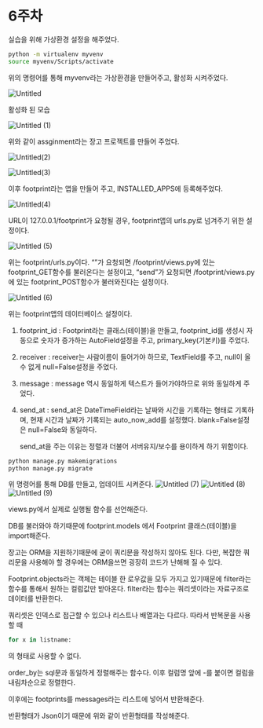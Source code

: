 # 6주차

실습을 위해 가상환경 설정을 해주었다.

```bash
python -m virtualenv myvenv
source myvenv/Scripts/activate
```

위의 명령어를 통해 myvenv라는 가상환경을 만들어주고, 활성화 시켜주었다.

![Untitled](https://user-images.githubusercontent.com/99241871/169217852-21d51617-c9a5-4199-b2bf-5b2b83cd2d6e.png) 


활성화 된 모습


![Untitled (1)](https://user-images.githubusercontent.com/99241871/169217862-60e6fdbe-53fd-4cba-a0c2-d7cd7eecee76.png)


위와 같이 assginment라는 장고 프로젝트를 만들어 주었다.


![Untitled(2)](https://user-images.githubusercontent.com/99241871/169217877-ace557a4-7be2-47ea-92f5-1038caa3aab9.png)


![Untitled(3)](https://user-images.githubusercontent.com/99241871/169217891-20067a62-0765-4a4e-943f-1b3bd4c050d4.png)


이후 footprint라는 앱을 만들어 주고, INSTALLED_APPS에 등록해주었다.


![Untitled(4)](https://user-images.githubusercontent.com/99241871/169217903-675c63cc-1210-4bb9-bb27-56845659fd88.png)


URL이 127.0.0.1/footprint가 요청될 경우, footprint앱의 urls.py로 넘겨주기 위한 설정이다.


![Untitled (5)](https://user-images.githubusercontent.com/99241871/169217911-7b0b8fe5-dab4-4468-8bc4-be0960769a00.png)


위는 footprint/urls.py이다. “”가 요청되면 /footprint/views.py에 있는 footprint_GET함수를 불러온다는 설정이고, “send”가 요청되면 /footprint/views.py에 있는 footprint_POST함수가 불러와진다는 설정이다.

![Untitled (6)](https://user-images.githubusercontent.com/99241871/169217928-f35bd91c-c699-4e03-a91c-a812cbe5917e.png)

위는 footprint앱의 데이터베이스 설정이다.

1. footprint_id : Footprint라는 클래스(테이블)을 만들고, footprint_id를 생성시 자동으로 숫자가 증가하는 AutoField설정을 주고, primary_key(기본키)를 주었다.
2. receiver : receiver는 사람이름이 들어가야 하므로, TextField를 주고, null이 올 수 없게 null=False설정을 주었다.
3. message : message 역시 동일하게 텍스트가 들어가야하므로 위와 동일하게 주었다.
4. send_at : send_at은 DateTimeField라는 날짜와 시간을 기록하는 형태로 기록하며, 현재 시간과 날짜가 기록되는 auto_now_add를 설정했다. blank=False설정은 null=False와 동일하다.
    
    send_at을 주는 이유는 정렬과 더불어 서버유지/보수를 용이하게 하기 위함이다.
    

```bash
python manage.py makemigrations
python manage.py migrate
```

위 명령어를 통해 DB를 만들고, 업데이트 시켜준다.
![Untitled (7)](https://user-images.githubusercontent.com/99241871/169217958-42cf24f2-375a-4d74-97b4-e09e9daeb572.png)
![Untitled (8)](https://user-images.githubusercontent.com/99241871/169217965-a6a1f058-baec-444a-a1a0-7251c5cddb57.png)
![Untitled (9)](https://user-images.githubusercontent.com/99241871/169217981-e94a5ce5-e8ed-43f6-9fcb-7a9411c2123f.png)


views.py에서 실제로 실행될 함수를 선언해준다.

DB를 불러와야 하기때문에 footprint.models 에서 Footprint 클래스(테이블)을 import해준다.

장고는 ORM을 지원하기때문에 굳이 쿼리문을 작성하지 않아도 된다. 다만, 복잡한 쿼리문을 사용해야 할 경우에는 ORM을쓰면 굉장히 코드가 난해해 질 수 있다.

Footprint.objects라는 객체는 테이블 한 로우값을 모두 가지고 있기때문에 filter라는 함수를 통해서 원하는 컬럼값만 받아온다. filter라는 함수는 쿼리셋이라는 자료구조로 데이터를 반환한다.

쿼리셋은 인덱스로 접근할 수 있으나 리스트나 배열과는 다르다. 따라서 반복문을 사용할 때 

```bash
for x in listname:
```

의 형태로 사용할 수 없다.

order_by는 sql문과 동일하게 정렬해주는 함수다. 이후 컬럼명 앞에 -를 붙이면 컬럼을 내림차순으로 정렬한다. 

이후에는 footprints를 messages라는 리스트에 넣어서 반환해준다.

반환형태가 Json이기 때문에 위와 같이 반환형태를 작성해준다.
